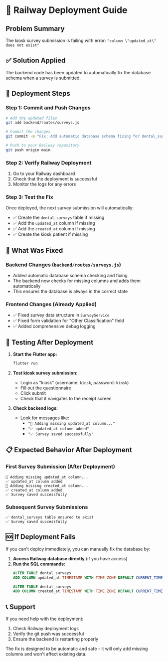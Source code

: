 # 🚀 Railway Deployment Guide

## Problem Summary
The kiosk survey submission is failing with error: `"column \"updated_at\" does not exist"`

## ✅ Solution Applied
The backend code has been updated to automatically fix the database schema when a survey is submitted.

## 🚀 Deployment Steps

### Step 1: Commit and Push Changes
```bash
# Add the updated files
git add backend/routes/surveys.js

# Commit the changes
git commit -m "Fix: Add automatic database schema fixing for dental_surveys table"

# Push to your Railway repository
git push origin main
```

### Step 2: Verify Railway Deployment
1. Go to your Railway dashboard
2. Check that the deployment is successful
3. Monitor the logs for any errors

### Step 3: Test the Fix
Once deployed, the next survey submission will automatically:
- ✅ Create the `dental_surveys` table if missing
- ✅ Add the `updated_at` column if missing
- ✅ Add the `created_at` column if missing
- ✅ Create the kiosk patient if missing

## 🔧 What Was Fixed

### Backend Changes (`backend/routes/surveys.js`)
- Added automatic database schema checking and fixing
- The backend now checks for missing columns and adds them automatically
- This ensures the database is always in the correct state

### Frontend Changes (Already Applied)
- ✅ Fixed survey data structure in `SurveyService`
- ✅ Fixed form validation for "Other Classification" field
- ✅ Added comprehensive debug logging

## 🧪 Testing After Deployment

1. **Start the Flutter app:**
   ```bash
   flutter run
   ```

2. **Test kiosk survey submission:**
   - Login as "kiosk" (username: `kiosk`, password: `kiosk`)
   - Fill out the questionnaire
   - Click submit
   - Check that it navigates to the receipt screen

3. **Check backend logs:**
   - Look for messages like:
     - `"🔧 Adding missing updated_at column..."`
     - `"✅ updated_at column added"`
     - `"✅ Survey saved successfully"`

## 📋 Expected Behavior After Deployment

### First Survey Submission (After Deployment)
```
🔧 Adding missing updated_at column...
✅ updated_at column added
🔧 Adding missing created_at column...
✅ created_at column added
✅ Survey saved successfully
```

### Subsequent Survey Submissions
```
✅ dental_surveys table ensured to exist
✅ Survey saved successfully
```

## 🆘 If Deployment Fails

If you can't deploy immediately, you can manually fix the database by:

1. **Access Railway database directly** (if you have access)
2. **Run the SQL commands:**
   ```sql
   ALTER TABLE dental_surveys 
   ADD COLUMN updated_at TIMESTAMP WITH TIME ZONE DEFAULT CURRENT_TIMESTAMP;
   
   ALTER TABLE dental_surveys 
   ADD COLUMN created_at TIMESTAMP WITH TIME ZONE DEFAULT CURRENT_TIMESTAMP;
   ```

## 📞 Support

If you need help with the deployment:
1. Check Railway deployment logs
2. Verify the git push was successful
3. Ensure the backend is restarting properly

The fix is designed to be automatic and safe - it will only add missing columns and won't affect existing data. 